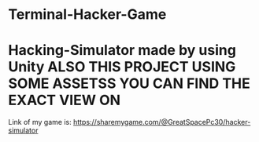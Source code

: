 # Terminal-Hacker-Game
Hacking-Simulator made by using Unity
ALSO THIS PROJECT USING SOME ASSETSS YOU CAN FIND THE EXACT VIEW ON
=======
Link of my game is:
https://sharemygame.com/@GreatSpacePc30/hacker-simulator
